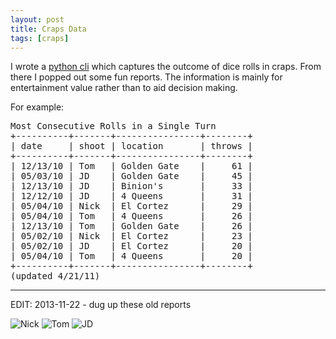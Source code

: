 ```yaml
---
layout: post
title: Craps Data
tags: [craps]
---
```


I wrote a [python cli][0] which captures the outcome of dice rolls in craps. From there I popped out some fun reports. The information is mainly for entertainment value rather than to aid decision making.

For example:

<pre>
Most Consecutive Rolls in a Single Turn
+----------+-------+----------------+--------+
| date     | shoot | location       | throws |
+----------+-------+----------------+--------+
| 12/13/10 | Tom   | Golden Gate    |     61 |
| 05/03/10 | JD    | Golden Gate    |     45 |
| 12/13/10 | JD    | Binion's       |     33 |
| 12/12/10 | JD    | 4 Queens       |     31 |
| 05/04/10 | Nick  | El Cortez      |     29 |
| 05/04/10 | Tom   | 4 Queens       |     26 |
| 12/13/10 | Tom   | Golden Gate    |     26 |
| 05/02/10 | Nick  | El Cortez      |     23 |
| 05/02/10 | JD    | El Cortez      |     20 |
| 05/04/10 | Tom   | 4 Queens       |     20 |
+----------+-------+----------------+--------+
(updated 4/21/11)
</pre>

---

EDIT: 2013-11-22 - dug up these old reports

![Nick](http://i.imgur.com/UxszcSg.png "Nick")
![Tom](http://i.imgur.com/mLukrFd.png "Tom")
![JD](http://i.imgur.com/o0me20D.png "JD")

  [0]: https://github.com/tphummel/dice-collector
